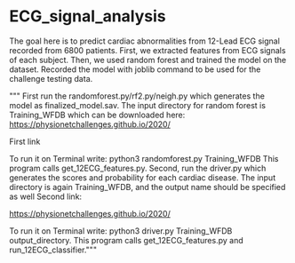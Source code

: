 # ECG_signal_analysis

The goal here is to predict cardiac abnormalities from 12-Lead ECG signal recorded from 6800 patients. First, we extracted features from ECG signals of each subject. Then, we used random forest and trained the model on the dataset. Recorded the model with joblib command to be used for the challenge testing data.


""" First run the randomforest.py/rf2.py/neigh.py which generates the model as finalized_model.sav.
The input directory for random forest is Training_WFDB which can be downloaded here:
https://physionetchallenges.github.io/2020/

First link

To run it on Terminal write: python3 randomforest.py Training_WFDB 
This program calls get_12ECG_features.py.
Second, run the driver.py which generates the scores and probability for each cardiac disease.
The input directory is again Training_WFDB, and the output name should be specified as well
Second link:

https://physionetchallenges.github.io/2020/

To run it on Terminal write: python3 driver.py Training_WFDB output_directory.
This program calls get_12ECG_features.py and run_12ECG_classifier."""
